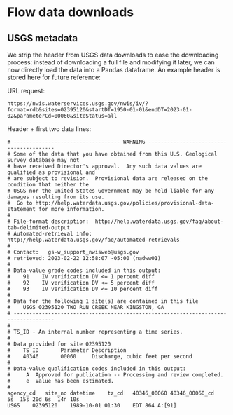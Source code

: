 # Flow data downloads

## USGS metadata
We strip the header from USGS data downloads to ease the downloading process: instead of downloading a full file and modifying it later, we can now directly load the data into a Pandas dataframe. An example header is stored here for future reference:

URL request: 
```
https://nwis.waterservices.usgs.gov/nwis/iv/?format=rdb&sites=02395120&startDT=1950-01-01&endDT=2023-01-02&parameterCd=00060&siteStatus=all
```

Header + first two data lines:
```
# ---------------------------------- WARNING ----------------------------------------
# Some of the data that you have obtained from this U.S. Geological Survey database may not 
# have received Director's approval.  Any such data values are qualified as provisional and 
# are subject to revision.  Provisional data are released on the condition that neither the 
# USGS nor the United States Government may be held liable for any damages resulting from its use.
#  Go to http://help.waterdata.usgs.gov/policies/provisional-data-statement for more information.
#
# File-format description:  http://help.waterdata.usgs.gov/faq/about-tab-delimited-output
# Automated-retrieval info: http://help.waterdata.usgs.gov/faq/automated-retrievals
#
# Contact:   gs-w_support_nwisweb@usgs.gov
# retrieved: 2023-02-22 12:58:07 -05:00	(nadww01)
#
# Data-value grade codes included in this output:
#    91    IV verification DV <= 1 percent diff
#    92    IV verification DV <= 5 percent diff
#    93    IV verification DV <= 10 percent diff
#
# Data for the following 1 site(s) are contained in this file
#    USGS 02395120 TWO RUN CREEK NEAR KINGSTON, GA
# -----------------------------------------------------------------------------------
#
# TS_ID - An internal number representing a time series.
#
# Data provided for site 02395120
#    TS_ID       Parameter Description
#    40346       00060     Discharge, cubic feet per second
#
# Data-value qualification codes included in this output:
#     A  Approved for publication -- Processing and review completed.
#     e  Value has been estimated.
#
agency_cd	site_no	datetime	tz_cd	40346_00060	40346_00060_cd
5s	15s	20d	6s	14n	10s
USGS	02395120	1989-10-01 01:30	EDT	864	A:[91]
```